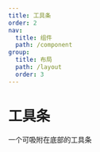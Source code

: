 ```yaml
---
title: 工具条
order: 2
nav:
  title: 组件
  path: /component
group:
  title: 布局
  path: /layout
  order: 3
---
```


# 工具条

一个可吸附在底部的工具条
